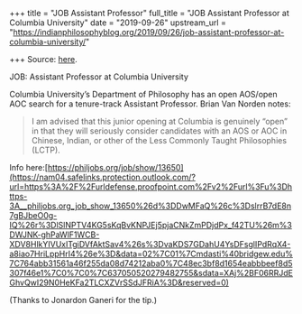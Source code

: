 +++
title = "JOB Assistant Professor"
full_title = "JOB Assistant Professor at Columbia University"
date = "2019-09-26"
upstream_url = "https://indianphilosophyblog.org/2019/09/26/job-assistant-professor-at-columbia-university/"

+++
Source: [here](https://indianphilosophyblog.org/2019/09/26/job-assistant-professor-at-columbia-university/).

JOB: Assistant Professor at Columbia University

Columbia University’s Department of Philosophy has an open AOS/open AOC
search for a tenure-track Assistant Professor. Brian Van Norden notes:

> I am advised that this junior opening at Columbia is genuinely “open”
> in that they will seriously consider candidates with an AOS or AOC in
> Chinese, Indian, or other of the Less Commonly Taught Philosophies
> (LCTP).

Info
here:[https://philjobs.org/job/show/13650](https://nam04.safelinks.protection.outlook.com/?url=https%3A%2F%2Furldefense.proofpoint.com%2Fv2%2Furl%3Fu%3Dhttps-3A__philjobs.org_job_show_13650%26d%3DDwMFaQ%26c%3DslrrB7dE8n7gBJbeO0g-IQ%26r%3DlSlNPTV4KG5sKqBvKNPJEj5pjaCNkZmPDjdPx_f42TU%26m%3DWJNK-ghPaWlF1WCB-XDV8HlkYIVUxITgiDVfAktSav4%26s%3DvaKDS7GDahU4YsDFsglIPdRqX4-a8iao7HriLppHrI4%26e%3D&data=02%7C01%7Cmdasti%40bridgew.edu%7C764abb31561a46f255da08d74212aba0%7C48ec3bf8d1654eabbbeef8d5307f46e1%7C0%7C0%7C637050520279482755&sdata=XAj%2BF06RRJdEGhvQwI29N0HeKFa2TLCXZVrSSdJFRiA%3D&reserved=0)

(Thanks to Jonardon Ganeri for the tip.)


